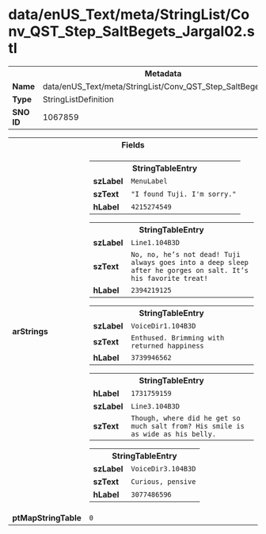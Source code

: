 <h1>data/enUS_Text/meta/StringList/Conv_QST_Step_SaltBegets_Jargal02.stl</h1><table><tr><th colspan="100%">Metadata</th></tr><tr><td><b>Name</b></td><td>data/enUS_Text/meta/StringList/Conv_QST_Step_SaltBegets_Jargal02.stl</td></tr><tr><td><b>Type</b></td><td>StringListDefinition</td></tr><tr><td><b>SNO ID</b></td><td>1067859</td></tr></table>

<table><tr><th colspan="100%">Fields</th></tr><tr><td><b>arStrings</b></td><td><table><tr><th colspan="100%">StringTableEntry</th></tr><tr><td><b>szLabel</b></td><td><code>MenuLabel</code></td></tr><tr><td><b>szText</b></td><td><code>"I found Tuji. I'm sorry."</code></td></tr><tr><td><b>hLabel</b></td><td><code>4215274549</code></td></tr></table>


<table><tr><th colspan="100%">StringTableEntry</th></tr><tr><td><b>szLabel</b></td><td><code>Line1.104B3D</code></td></tr><tr><td><b>szText</b></td><td><code>No, no, he’s not dead! Tuji always goes into a deep sleep after he gorges on salt. It’s his favorite treat!</code></td></tr><tr><td><b>hLabel</b></td><td><code>2394219125</code></td></tr></table>


<table><tr><th colspan="100%">StringTableEntry</th></tr><tr><td><b>szLabel</b></td><td><code>VoiceDir1.104B3D</code></td></tr><tr><td><b>szText</b></td><td><code>Enthused. Brimming with returned happiness</code></td></tr><tr><td><b>hLabel</b></td><td><code>3739946562</code></td></tr></table>


<table><tr><th colspan="100%">StringTableEntry</th></tr><tr><td><b>hLabel</b></td><td><code>1731759159</code></td></tr><tr><td><b>szLabel</b></td><td><code>Line3.104B3D</code></td></tr><tr><td><b>szText</b></td><td><code>Though, where did he get so much salt from? His smile is as wide as his belly.</code></td></tr></table>


<table><tr><th colspan="100%">StringTableEntry</th></tr><tr><td><b>szLabel</b></td><td><code>VoiceDir3.104B3D</code></td></tr><tr><td><b>szText</b></td><td><code>Curious, pensive</code></td></tr><tr><td><b>hLabel</b></td><td><code>3077486596</code></td></tr></table>


</td></tr><tr><td><b>ptMapStringTable</b></td><td><code>0</code></td></tr></table>

